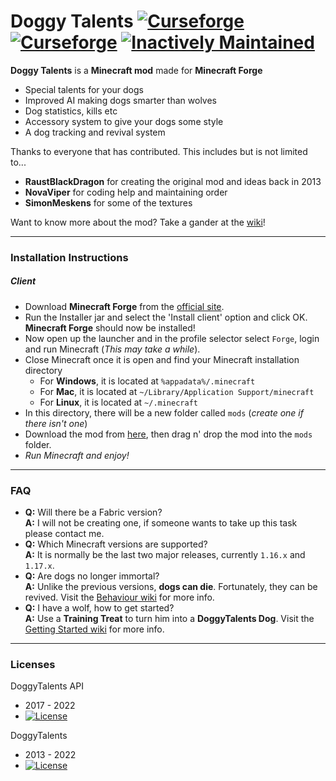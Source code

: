 Doggy Talents [![Curseforge](http://cf.way2muchnoise.eu/271050.svg)](https://minecraft.curseforge.com/projects/doggy-talents) [![Curseforge](http://cf.way2muchnoise.eu/versions/271050.svg)](https://minecraft.curseforge.com/projects/doggy-talents) [![Inactively Maintained](https://img.shields.io/badge/Maintenance%20Level-Inactively%20Maintained-yellowgreen.svg)](https://gist.github.com/cheerfulstoic/d107229326a01ff0f333a1d3476e068d)
===========

**Doggy Talents** is a **Minecraft mod** made for **Minecraft Forge**

* Special talents for your dogs
* Improved AI making dogs smarter than wolves
* Dog statistics, kills etc
* Accessory system to give your dogs some style
* A dog tracking and revival system

Thanks to everyone that has contributed. This includes but is not limited to...
 * **RaustBlackDragon** for creating the original mod and ideas back in 2013
 * **NovaViper** for coding help and maintaining order
 * **SimonMeskens** for some of the textures

Want to know more about the mod? Take a gander at the [wiki](https://github.com/percivalalb/DoggyTalents/wiki)!

-----------------

### Installation Instructions

##### Client
- Download **Minecraft Forge** from the [official site](https://files.minecraftforge.net/).
- Run the Installer jar and select the 'Install client' option and click OK. **Minecraft Forge** should now be installed!
- Now open up the launcher and in the profile selector select ```Forge```, login and run Minecraft (*This may take a while*).
- Close Minecraft once it is open and find your Minecraft installation directory
  - For **Windows**, it is located at ```%appadata%/.minecraft```
  - For **Mac**, it is located at ````~/Library/Application Support/minecraft````
  - For **Linux**, it is located at ```~/.minecraft``` 
- In this directory, there will be a new folder called ```mods``` (*create one if there isn't one*)
- Download the mod from [here](https://www.curseforge.com/minecraft/mc-mods/doggy-talents/files), then drag n' drop the mod into the ```mods``` folder.
- *Run Minecraft and enjoy!*

-----------------

### FAQ
 - **Q:** Will there be a Fabric version?  
   **A:** I will not be creating one, if someone wants to take up this task please contact me.
 - **Q:** Which Minecraft versions are supported?  
   **A:** It is normally be the last two major releases, currently `1.16.x` and `1.17.x`.
 - **Q:** Are dogs no longer immortal?  
   **A:** Unlike the previous versions, **dogs can die**. Fortunately, they can be revived. Visit the [Behaviour wiki](https://github.com/percivalalb/DoggyTalents/wiki/Behavior#immortality-only-mc-112-and-older-versions-for-mc-115) for more info.
 - **Q:** I have a wolf, how to get started?  
   **A:** Use a **Training Treat** to turn him into a **DoggyTalents Dog**. Visit the [Getting Started wiki](https://github.com/percivalalb/DoggyTalents/wiki/Getting-Started) for more info.

-----------------

### Licenses
DoggyTalents API
 - 2017 - 2022
 - [![License](https://img.shields.io/badge/License-MIT-green.svg?style=flat-square)](http://opensource.org/licenses/MIT)

DoggyTalents
 - 2013 - 2022
 - [![License](https://img.shields.io/badge/License-GNU-blue.svg?style=flat-square)](https://opensource.org/licenses/GPL-3.0)
